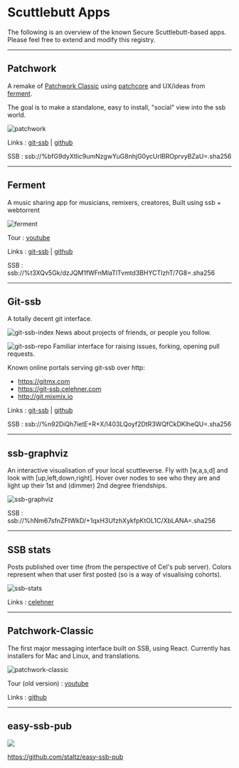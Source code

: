 # Scuttlebutt Apps

The following is an overview of the known Secure Scuttlebutt-based apps.
Please feel free to extend and modify this registry.

---

## Patchwork

A remake of [Patchwork Classic](https://github.com/ssbc/patchwork-classic) using [patchcore](https://github.com/ssbc/patchcore) and UX/ideas from [ferment](https://github.com/mmckegg/ferment).

The goal is to make a standalone, easy to install, "social" view into the ssb world.

![patchwork](./assets/patchwork.jpg)

Links : [git-ssb](https://git-ssb.celehner.com/%25bfG9dyXtlic9umNzgwYuG8nhjG0ycUrlBROprvyBZaU%3D.sha256) | [github](https://github.com/ssbc/patchwork)

SSB : ssb://%bfG9dyXtlic9umNzgwYuG8nhjG0ycUrlBROprvyBZaU=.sha256

--- 

## Ferment

A music sharing app for musicians, remixers, creatores, Built using ssb + webtorrent

![ferment](./assets/ferment.png)

Tour : [youtube](https://www.youtube.com/watch?v=xgvxXbWYmrI)

Links : [git-ssb](https://git-ssb.celehner.com/%25t3XQv5Gk%2FdzJQM1fWFnMlaTlTvmtd3BHYCTIzhT%2F7G8%3D.sha256) | [github](https://github.com/mmckegg/ferment)

SSB : ssb://%t3XQv5Gk/dzJQM1fWFnMlaTlTvmtd3BHYCTIzhT/7G8=.sha256

---

## Git-ssb

A totally decent git interface.

![git-ssb-index](./assets/git-ssb-index.png)
News about projects of friends, or people you follow.

![git-ssb-repo](./assets/git-ssb-repo.png)
Familiar interface for raising issues, forking, opening pull requests.

Known online portals serving git-ssb over http: 
 - https://gitmx.com
 - https://git-ssb.celehner.com
 - http://git.mixmix.io

Links : [git-ssb](https://git-ssb.celehner.com/%25n92DiQh7ietE%2BR%2BX%2FI403LQoyf2DtR3WQfCkDKlheQU%3D.sha256) | [github](https://github.com/clehner/git-ssb)

SSB : ssb://%n92DiQh7ietE+R+X/I403LQoyf2DtR3WQfCkDKlheQU=.sha256 

---

## ssb-graphviz

An interactive visualisation of your local scuttleverse.
Fly with [w,a,s,d] and look with [up,left,down,right].
Hover over nodes to see who they are and light up their 1st and (dimmer) 2nd degree friendships.

![ssb-graphviz](./assets/graph-viz.png)

SSB : ssb://%hNm67sfnZFtWkD/+1qxH3UfzhXykfpKtOL1C/XbLANA=.sha256

---

## SSB stats

Posts published over time (from the perspective of Cel's pub server). Colors represent when that user first posted (so is a way of visualising cohorts).

![ssb-stats](./assets/ssb-stats.png)

Links : [celehner](https://celehner.com/ssbc/stats/daily.html)

---

## Patchwork-Classic

The first major messaging interface built on SSB, using React. Currently has installers for Mac and Linux, and translations.

![patchwork-classic](./assets/patchwork-classic.png)

Tour (old version) : [youtube](https://www.youtube.com/watch?v=vmQUfZMCVJ0)

Links : [github](https://github.com/ssbc/patchwork-classic-electron)

---

## easy-ssb-pub 

![](https://github.com/staltz/easy-ssb-pub/raw/master/screenshot.png) 

https://github.com/staltz/easy-ssb-pub

